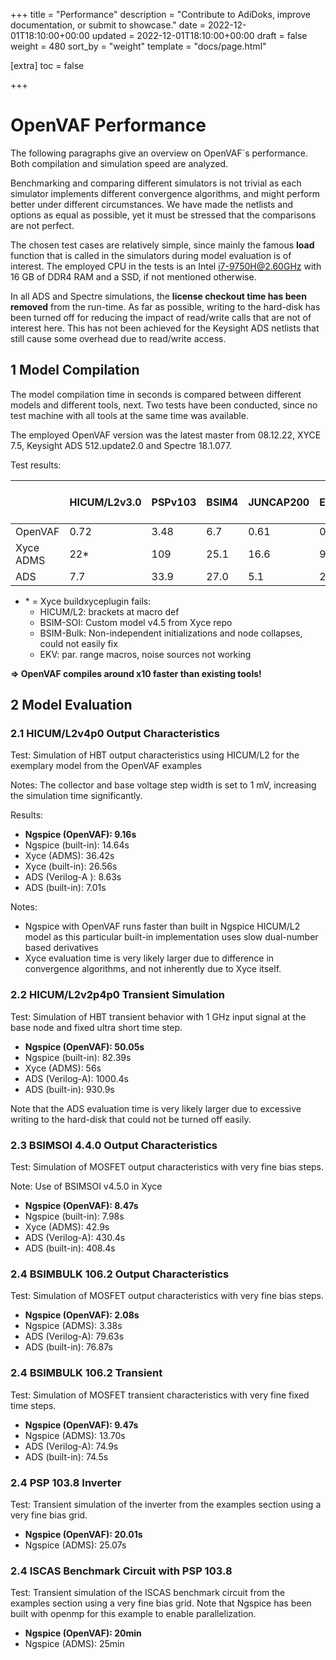 +++
title = "Performance"
description = "Contribute to AdiDoks, improve documentation, or submit to showcase."
date = 2022-12-01T18:10:00+00:00
updated = 2022-12-01T18:10:00+00:00
draft = false
weight = 480
sort_by = "weight"
template = "docs/page.html"

[extra]
toc = false

+++

# OpenVAF Performance 

The following paragraphs give an overview on OpenVAF`s performance. 
Both compilation and simulation speed are analyzed. 

Benchmarking and comparing different simulators is not trivial as each simulator implements different convergence 
algorithms, and might perform better under different circumstances. 
We have made the netlists and options as equal as possible, yet it must be stressed that the comparisons are not perfect. 

The chosen test cases are relatively simple, since mainly the 
famous **load** function that is called in the simulators during model evaluation is of interest. 
The employed CPU in the tests is an Intel i7-9750H@2.60GHz with 16 GB of DDR4 RAM and a SSD, if not mentioned otherwise.

In all ADS and Spectre simulations, the **license checkout time has been removed** from the run-time. 
As far as possible, writing to the hard-disk has been turned off for reducing the impact of read/write calls that are not of interest here. 
This has not been achieved for the Keysight ADS netlists that still cause some overhead due to read/write access.

## 1 Model Compilation

The model compilation time in seconds is compared between different models and different tools, next. 
Two tests have been conducted, since no test machine with all tools at the same time was available. 

<!-- The employed CPU in test (2) was an AMD Opteron 8220 with 64 GB of DDR3 RAM.  -->
The employed OpenVAF version was the latest master from 08.12.22, XYCE 7.5, Keysight ADS 512.update2.0 and Spectre 18.1.077.

Test results:

|               | HICUM/L2v3.0 | PSPv103 | BSIM4 | JUNCAP200 | EKV2.6 | BSIM-SOI 4.6.1 | BSIM-BULK 107.0.0 |
|---------------|--------------|---------|-------|-----------|--------|----------------|-------------------|
| OpenVAF       |   0.72       |  3.48   |  6.7  |   0.61    |  0.23  |    2.1         |   2.9             |
| Xyce ADMS     |     22*      |  109    |  25.1 |    16.6   |  9.6*  |     102.1*     |    -*             |
| ADS           |   7.7        |  33.9   |  27.0 |    5.1    |  2.5   |     30.7       |    34.5           |

* \* = Xyce buildxyceplugin fails:  
    - HICUM/L2: brackets at macro def
    - BSIM-SOI: Custom model v4.5 from Xyce repo
    - BSIM-Bulk: Non-independent initializations and node collapses, could not easily fix
    - EKV: par. range macros, noise sources not working

<!-- On machine (2) OpenVAF is not available as it runs on a very old RHEL distro that does not support recent LLVM versions. 
Test results on machine (2):

|               | HICUM/L2v3.0 | PSPv103 | BSIM4 | JUNCAP200 | EKV2.6 | BSIM-SOI 4.6.1 | BSIM-BULK 107.0.0 |
|---------------|--------------|---------|-------|-----------|--------|----------------|-------------------|
| Spectre       |    35.6      |   28.5  | 118.9 |  21.18    |  12.85 | 24.1           |     26.3          |
| ADS           |    30.6      |  128.32 | 111.0 |  25.7     |   9.5  |  120           |     115.16        | -->

**=> OpenVAF compiles around x10 faster than existing tools!**

## 2 Model Evaluation 
### 2.1 HICUM/L2v4p0 Output Characteristics

Test: Simulation of HBT output characteristics using HICUM/L2 for the exemplary model from the OpenVAF examples 

Notes: The collector and base voltage step width is set to 1 mV, increasing the simulation time significantly.

Results:

* **Ngspice (OpenVAF): 9.16s**
* Ngspice (built-in): 14.64s
* Xyce (ADMS): 36.42s
* Xyce (built-in): 26.56s
* ADS (Verilog-A ): 8.63s
* ADS (built-in): 7.01s


Notes:

* Ngspice with OpenVAF runs faster than built in Ngspice HICUM/L2 model as this particular built-in implementation uses slow dual-number based derivatives
* Xyce evaluation time is very likely larger due to difference in convergence algorithms, and not inherently due to Xyce itself.


<!--**=> Both Xyce and ADS run slower with Verilog-A model.**

**=> Ngspice runs comparably fast as commercial ADS simulator.**-->


### 2.2 HICUM/L2v2p4p0 Transient Simulation

Test: Simulation of HBT transient behavior with 1 GHz input signal at the base node and fixed ultra short time step.

* **Ngspice (OpenVAF): 50.05s**
* Ngspice (built-in): 82.39s
* Xyce (ADMS): 56s
* ADS (Verilog-A): 1000.4s
* ADS (built-in): 930.9s

Note that the ADS evaluation time is very likely larger due to excessive writing to the hard-disk that could not be turned off easily. 

<!-- **=> Ngspice with OpenVAF runs reasonably fast.** -->

### 2.3 BSIMSOI 4.4.0 Output Characteristics

Test: Simulation of MOSFET output characteristics with very fine bias steps.

Note: Use of BSIMSOI v4.5.0 in Xyce

* **Ngspice (OpenVAF): 8.47s**
* Ngspice (built-in): 7.98s
* Xyce (ADMS): 42.9s
* ADS (Verilog-A): 430.4s
* ADS (built-in): 408.4s

### 2.4 BSIMBULK 106.2 Output Characteristics

Test: Simulation of MOSFET output characteristics with very fine bias steps.

* **Ngspice (OpenVAF): 2.08s**
* Ngspice (ADMS): 3.38s
* ADS (Verilog-A): 79.63s
* ADS (built-in): 76.87s

<!-- **=> OpenVAF generally around 30% faster than ADMS based simulation.** -->

### 2.4 BSIMBULK 106.2 Transient 

Test: Simulation of MOSFET transient characteristics with very fine fixed time steps.

* **Ngspice (OpenVAF): 9.47s**
* Ngspice (ADMS): 13.70s
* ADS (Verilog-A): 74.9s
* ADS (built-in): 74.5s

### 2.4 PSP 103.8 Inverter 

Test: Transient simulation of the inverter from the examples section using a very fine bias grid.

* **Ngspice (OpenVAF): 20.01s**
* Ngspice (ADMS): 25.07s

### 2.4 ISCAS Benchmark Circuit with PSP 103.8 

Test: Transient simulation of the ISCAS benchmark circuit from the examples section using a very fine bias grid. 
Note that Ngspice has been built with openmp for this example to enable parallelization.

* **Ngspice (OpenVAF): 20min**
* Ngspice (ADMS): 25min

